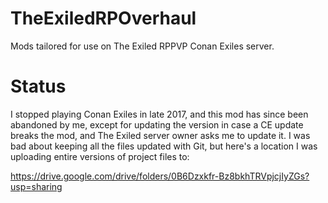 # TheExiledRPOverhaul
Mods tailored for use on The Exiled RPPVP Conan Exiles server.

# Status

I stopped playing Conan Exiles in late 2017, and this mod has since been abandoned by me, except for updating the version in case a CE update breaks the mod, and The Exiled server owner asks me to update it. I was bad about keeping all the files updated with Git, but here's a location I was uploading entire versions of project files to:

https://drive.google.com/drive/folders/0B6Dzxkfr-Bz8bkhTRVpjcjIyZGs?usp=sharing
